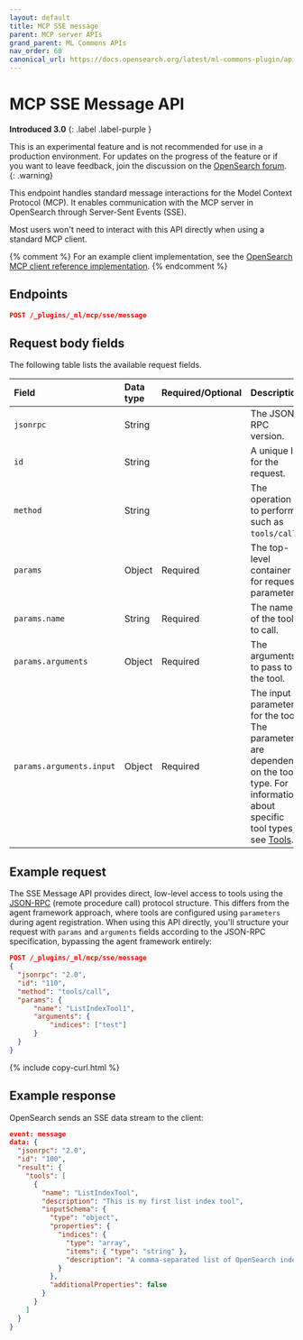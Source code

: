 ```yaml
---
layout: default
title: MCP SSE message 
parent: MCP server APIs
grand_parent: ML Commons APIs
nav_order: 60
canonical_url: https://docs.opensearch.org/latest/ml-commons-plugin/api/mcp-server-apis/sse-message/
---
```


# MCP SSE Message API
**Introduced 3.0**
{: .label .label-purple }

This is an experimental feature and is not recommended for use in a production environment. For updates on the progress of the feature or if you want to leave feedback, join the discussion on the [OpenSearch forum](https://forum.opensearch.org/).    
{: .warning}

This endpoint handles standard message interactions for the Model Context Protocol (MCP). It enables communication with the MCP server in OpenSearch through Server-Sent Events (SSE).

Most users won't need to interact with this API directly when using a standard MCP client. 

{% comment %} 
For an example client implementation, see the [OpenSearch MCP client reference implementation](https://github.com/zane-neo/opensearch-mcpserver-test-example).
{% endcomment %}

## Endpoints

```json
POST /_plugins/_ml/mcp/sse/message
```

## Request body fields

The following table lists the available request fields.

| Field | Data type | Required/Optional | Description |
|:------|:----------|:------------------|:------------|
| `jsonrpc` | String |  | The JSON-RPC version. |
| `id` | String |  | A unique ID for the request. |
| `method` | String |  | The operation to perform, such as `tools/call`. |
| `params` | Object | Required | The top-level container for request parameters. |
| `params.name` | String | Required | The name of the tool to call. |
| `params.arguments` | Object | Required | The arguments to pass to the tool. |
| `params.arguments.input` | Object | Required | The input parameters for the tool. The parameters are dependent on the tool type. For information about specific tool types, see [Tools]({{site.url}}{{site.baseurl}}/ml-commons-plugin/agents-tools/tools/index/). |

## Example request

The SSE Message API provides direct, low-level access to tools using the [JSON-RPC](https://www.jsonrpc.org/) (remote procedure call) protocol structure. This differs from the agent framework approach, where tools are configured using `parameters` during agent registration. When using this API directly, you'll structure your request with `params` and `arguments` fields according to the JSON-RPC specification, bypassing the agent framework entirely:

```json
POST /_plugins/_ml/mcp/sse/message
{
  "jsonrpc": "2.0",
  "id": "110",
  "method": "tools/call",
  "params": {
      "name": "ListIndexTool1",
      "arguments": {
          "indices": ["test"]
      }
  }
}
```
{% include copy-curl.html %}

## Example response

OpenSearch sends an SSE data stream to the client:

```json
event: message
data: {
  "jsonrpc": "2.0",
  "id": "100",
  "result": {
    "tools": [
      {
        "name": "ListIndexTool",
        "description": "This is my first list index tool",
        "inputSchema": {
          "type": "object",
          "properties": {
            "indices": {
              "type": "array",
              "items": { "type": "string" },
              "description": "A comma-separated list of OpenSearch index names. For example: [\"index1\", \"index2\"]. Use [] (an empty array) to list all indices in the cluster."
            }
          },
          "additionalProperties": false
        }
      }
    ]
  }
}
```
